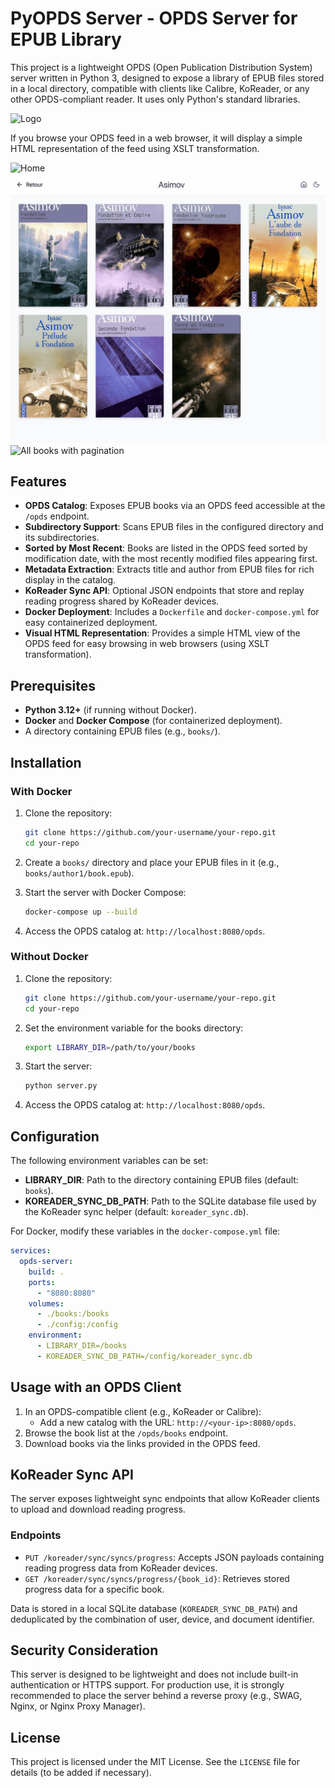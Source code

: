 # PyOPDS Server - OPDS Server for EPUB Library

This project is a lightweight OPDS (Open Publication Distribution System) server written in Python 3, designed to expose a library of EPUB files stored in a local directory, compatible with clients like Calibre, KoReader, or any other OPDS-compliant reader. It uses only Python's standard libraries.

![Logo](./preview/ereader.jpeg)

If you browse your OPDS feed in a web browser, it will display a simple HTML representation of the feed using XSLT transformation.

![Home](./preview/preview.png)
![Book list sample](./preview/preview2.png)
![All books with pagination](./preview/preview3.png)

## Features

- **OPDS Catalog**: Exposes EPUB books via an OPDS feed accessible at the `/opds` endpoint.
- **Subdirectory Support**: Scans EPUB files in the configured directory and its subdirectories.
- **Sorted by Most Recent**: Books are listed in the OPDS feed sorted by modification date, with the most recently modified files appearing first.
- **Metadata Extraction**: Extracts title and author from EPUB files for rich display in the catalog.
- **KoReader Sync API**: Optional JSON endpoints that store and replay reading progress shared by KoReader devices.
- **Docker Deployment**: Includes a `Dockerfile` and `docker-compose.yml` for easy containerized deployment.
- **Visual HTML Representation**: Provides a simple HTML view of the OPDS feed for easy browsing in web browsers (using XSLT transformation).

## Prerequisites

- **Python 3.12+** (if running without Docker).
- **Docker** and **Docker Compose** (for containerized deployment).
- A directory containing EPUB files (e.g., `books/`).

## Installation

### With Docker

1. Clone the repository:

   ```bash
   git clone https://github.com/your-username/your-repo.git
   cd your-repo
   ```

2. Create a `books/` directory and place your EPUB files in it (e.g., `books/author1/book.epub`).
3. Start the server with Docker Compose:

   ```bash
   docker-compose up --build
   ```

4. Access the OPDS catalog at: `http://localhost:8080/opds`.

### Without Docker

1. Clone the repository:

   ```bash
   git clone https://github.com/your-username/your-repo.git
   cd your-repo
   ```

2. Set the environment variable for the books directory:

   ```bash
   export LIBRARY_DIR=/path/to/your/books
   ```

3. Start the server:

   ```bash
   python server.py
   ```

4. Access the OPDS catalog at: `http://localhost:8080/opds`.

## Configuration

The following environment variables can be set:

- **LIBRARY_DIR**: Path to the directory containing EPUB files (default: `books`).
- **KOREADER_SYNC_DB_PATH**: Path to the SQLite database file used by the KoReader sync helper (default: `koreader_sync.db`).

For Docker, modify these variables in the `docker-compose.yml` file:

```yaml
services:
  opds-server:
    build: .
    ports:
      - "8080:8080"
    volumes:
      - ./books:/books
      - ./config:/config
    environment:
      - LIBRARY_DIR=/books
      - KOREADER_SYNC_DB_PATH=/config/koreader_sync.db
```

## Usage with an OPDS Client

1. In an OPDS-compatible client (e.g., KoReader or Calibre):
   - Add a new catalog with the URL: `http://<your-ip>:8080/opds`.
2. Browse the book list at the `/opds/books` endpoint.
3. Download books via the links provided in the OPDS feed.

## KoReader Sync API

The server exposes lightweight sync endpoints that allow KoReader clients to upload and download reading progress.

### Endpoints

- `PUT /koreader/sync/syncs/progress`: Accepts JSON payloads containing reading progress data from KoReader devices.
- `GET /koreader/sync/syncs/progress/{book_id}`: Retrieves stored progress data for a specific book.

Data is stored in a local SQLite database (`KOREADER_SYNC_DB_PATH`) and deduplicated by the combination of user, device, and document identifier.

## Security Consideration

This server is designed to be lightweight and does not include built-in authentication or HTTPS support. For production use, it is strongly recommended to place the server behind a reverse proxy (e.g., SWAG, Nginx, or Nginx Proxy Manager).

## License

This project is licensed under the MIT License. See the `LICENSE` file for details (to be added if necessary).
